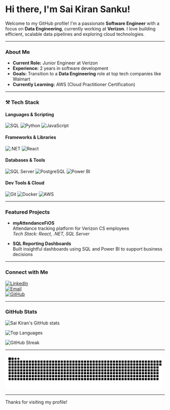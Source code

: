 # Hi there, I'm Sai Kiran Sanku!

Welcome to my GitHub profile! I'm a passionate **Software Engineer** with a focus on **Data Engineering**, currently working at **Verizon**. I love building efficient, scalable data pipelines and exploring cloud technologies.

---

### About Me

- **Current Role:** Junior Engineer at Verizon  
- **Experience:** 2 years in software development  
- **Goals:** Transition to a **Data Engineering** role at top tech companies like Walmart  
- **Currently Learning:** AWS (Cloud Practitioner Certification)  

---

### ⚒️ Tech Stack

#### Languages & Scripting
![SQL](https://img.shields.io/badge/-SQL-4479A1?style=for-the-badge&logo=sql&logoColor=white)
![Python](https://img.shields.io/badge/-Python-3776AB?style=for-the-badge&logo=python&logoColor=white)
![JavaScript](https://img.shields.io/badge/-JavaScript-F7DF1E?style=for-the-badge&logo=javascript&logoColor=black)

#### Frameworks & Libraries
![.NET](https://img.shields.io/badge/-.NET-512BD4?style=for-the-badge&logo=dotnet&logoColor=white)
![React](https://img.shields.io/badge/-React-61DAFB?style=for-the-badge&logo=react&logoColor=black)

#### Databases & Tools
![SQL Server](https://img.shields.io/badge/-SQL%20Server-CC2927?style=for-the-badge&logo=microsoftsqlserver&logoColor=white)
![PostgreSQL](https://img.shields.io/badge/-PostgreSQL-336791?style=for-the-badge&logo=postgresql&logoColor=white)
![Power BI](https://img.shields.io/badge/-Power%20BI-F2C811?style=for-the-badge&logo=powerbi&logoColor=black)

#### Dev Tools & Cloud
![Git](https://img.shields.io/badge/-Git-F05032?style=for-the-badge&logo=git&logoColor=white)
![Docker](https://img.shields.io/badge/-Docker-2496ED?style=for-the-badge&logo=docker&logoColor=white)
![AWS](https://img.shields.io/badge/-AWS-232F3E?style=for-the-badge&logo=amazonaws&logoColor=white)

---

### Featured Projects

- **myAttendanceFiOS**  
  Attendance tracking platform for Verizon CS employees  
  _Tech Stack: React, .NET, SQL Server_

- **SQL Reporting Dashboards**  
  Built insightful dashboards using SQL and Power BI to support business decisions

---

### Connect with Me

[![LinkedIn](https://img.shields.io/badge/-Sai%20Kiran%20Sanku-0A66C2?style=for-the-badge&logo=linkedin&logoColor=white)](https://www.linkedin.com/in/sai-kiran-sanku)  
[![Email](https://img.shields.io/badge/-saikiran4jobs@gmail.com-D14836?style=for-the-badge&logo=gmail&logoColor=white)](mailto:saikiran4jobs@gmail.com)  
[![GitHub](https://img.shields.io/badge/-Sai--Kiran--Sanku-181717?style=for-the-badge&logo=github&logoColor=white)](https://github.com/Sai-Kiran-Sanku)

---

### GitHub Stats

![Sai Kiran's GitHub stats](https://github-readme-stats.vercel.app/api?username=Sai-Kiran-Sanku&show_icons=true&theme=radical)

![Top Languages](https://github-readme-stats.vercel.app/api/top-langs/?username=Sai-Kiran-Sanku&layout=compact&theme=radical)

![GitHub Streak](https://github-readme-streak-stats.herokuapp.com?user=Sai-Kiran-Sanku&theme=radical)

---

![Contribution Graph](https://raw.githubusercontent.com/Sai-Kiran-Sanku/Sai-Kiran-Sanku/output/github-contribution-grid-snake.svg)

---

Thanks for visiting my profile!